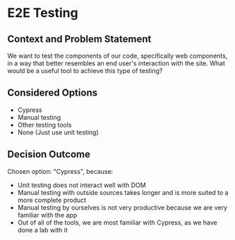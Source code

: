 # E2E Testing

## Context and Problem Statement

We want to test the components of our code, specifically web components, in a way that better resembles an end user's interaction with the site.
What would be a useful tool to achieve this type of testing?

## Considered Options

* Cypress
* Manual testing
* Other testing tools
* None (Just use unit testing)

## Decision Outcome

Chosen option: "Cypress", because:
- Unit testing does not interact well with DOM
- Manual testing with outside sources takes longer and is more suited to a more complete product
- Manual testing by ourselves is not very productive because we are very familiar with the app
- Out of all of the tools, we are most familiar with Cypress, as we have done a lab with it
